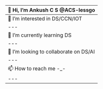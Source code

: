  |👋 Hi, I’m Ankush C S @ACS-lessgo|
 |---|
 |👀 I’m interested in DS/CCN/IOT|
 |---|
 |🌱 I’m currently learning DS|
 |---|
 |💞️ I’m looking to collaborate on DS/AI|
 |---|
 |📫 How to reach me -_-|
 |---|

<!---
ACS-lessgo/ACS-lessgo is a ✨ special ✨ repository because its `README.md` (this file) appears on your GitHub profile.
You can click the Preview link to take a look at your changes.
--->
